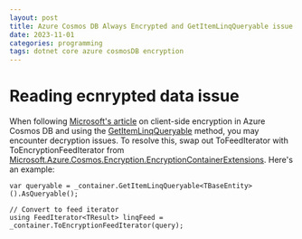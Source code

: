 ```yaml
---
layout: post
title: Azure Cosmos DB Always Encrypted and GetItemLinqQueryable issue
date: 2023-11-01
categories: programming
tags: dotnet core azure cosmosDB encryption
---
```


# Reading ecnrypted data issue

When following [Microsoft's article](https://learn.microsoft.com/en-us/azure/cosmos-db/how-to-always-encrypted?tabs=dotnet) on client-side encryption in Azure Cosmos DB and using the [GetItemLinqQueryable](https://learn.microsoft.com/en-us/dotnet/api/microsoft.azure.cosmos.container.getitemlinqqueryable?view=azure-dotnet) method, you may encounter decryption issues. To resolve this, swap out ToFeedIterator with ToEncryptionFeedIterator from [Microsoft.Azure.Cosmos.Encryption.EncryptionContainerExtensions](https://github.com/Azure/azure-cosmos-dotnet-v3/blob/master/Microsoft.Azure.Cosmos.Encryption/src/EncryptionContainerExtensions.cs). Here's an example:

```
var queryable = _container.GetItemLinqQueryable<TBaseEntity>().AsQueryable();

// Convert to feed iterator
using FeedIterator<TResult> linqFeed = _container.ToEncryptionFeedIterator(query);
```
